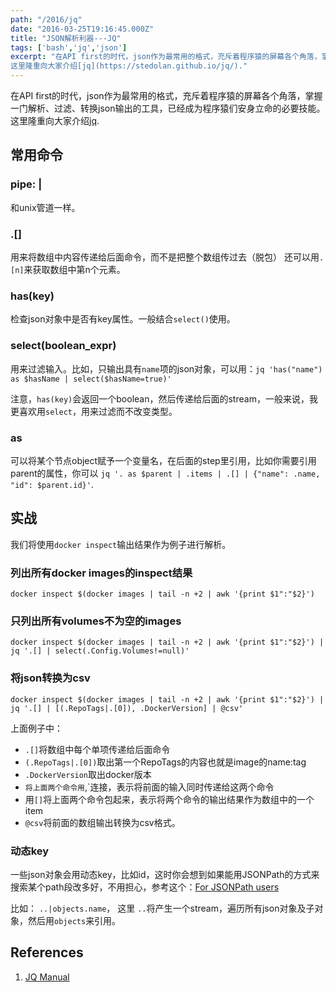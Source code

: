 ```yaml
---
path: "/2016/jq"
date: "2016-03-25T19:16:45.000Z"
title: "JSON解析利器---JQ"
tags: ['bash','jq','json']
excerpt: "在API first的时代，json作为最常用的格式，充斥着程序猿的屏幕各个角落，掌握一门解析、过滤、转换json输出的工具，已经成为程序猿们安身立命的必要技能。
这里隆重向大家介绍[jq](https://stedolan.github.io/jq/)."
---
```


在API first的时代，json作为最常用的格式，充斥着程序猿的屏幕各个角落，掌握一门解析、过滤、转换json输出的工具，已经成为程序猿们安身立命的必要技能。
这里隆重向大家介绍[jq](https://stedolan.github.io/jq/).

## 常用命令

### pipe: |
和unix管道一样。

### .[]
用来将数组中内容传递给后面命令，而不是把整个数组传过去（脱包）
还可以用`.[n]`来获取数组中第n个元素。

### has(key)
检查json对象中是否有key属性。一般结合`select()`使用。

### select(boolean_expr)

用来过滤输入。比如，只输出具有`name`项的json对象，可以用：`jq 'has("name") as $hasName | select($hasName=true)'`

注意，`has(key)`会返回一个boolean，然后传递给后面的stream，一般来说，我更喜欢用`select`，用来过滤而不改变类型。

### as

可以将某个节点object赋予一个变量名，在后面的step里引用，比如你需要引用parent的属性，你可以 `jq '. as $parent | .items | .[] | {"name": .name, "id": $parent.id}'`.

## 实战
我们将使用`docker inspect`输出结果作为例子进行解析。

### 列出所有docker images的inspect结果

<!-- language:bash -->
    docker inspect $(docker images | tail -n +2 | awk '{print $1":"$2}')

### 只列出所有volumes不为空的images

<!-- language:bash -->
    docker inspect $(docker images | tail -n +2 | awk '{print $1":"$2}') | jq '.[] | select(.Config.Volumes!=null)'

### 将json转换为csv

<!-- language:bash -->
    docker inspect $(docker images | tail -n +2 | awk '{print $1":"$2}') | jq '.[] | [(.RepoTags|.[0]), .DockerVersion] | @csv'

上面例子中：

* `.[]`将数组中每个单项传递给后面命令
* `(.RepoTags|.[0])`取出第一个RepoTags的内容也就是image的name:tag
* `.DockerVersion`取出docker版本
* `将上面两个命令用`,`连接，表示将前面的输入同时传递给这两个命令
* 用`[]`将上面两个命令包起来，表示将两个命令的输出结果作为数组中的一个item
* `@csv`将前面的数组输出转换为csv格式。

### 动态key

一些json对象会用动态key，比如id，这时你会想到如果能用JSONPath的方式来搜索某个path段改多好，不用担心，参考这个：[For JSONPath users](https://github.com/stedolan/jq/wiki/For-JSONPath-users)

比如： `..|objects.name`， 这里 `..`将产生一个stream，遍历所有json对象及子对象，然后用`objects`来引用。

## References

1. [JQ Manual](https://stedolan.github.io/jq/manual)
